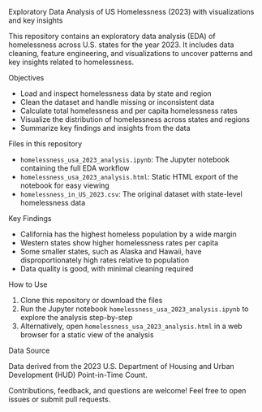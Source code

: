 
Exploratory Data Analysis of US Homelessness (2023) with visualizations and key insights

This repository contains an exploratory data analysis (EDA) of homelessness across U.S. states for the year 2023. It includes data cleaning, feature engineering, and visualizations to uncover patterns and key insights related to homelessness.

Objectives

- Load and inspect homelessness data by state and region  
- Clean the dataset and handle missing or inconsistent data  
- Calculate total homelessness and per capita homelessness rates  
- Visualize the distribution of homelessness across states and regions  
- Summarize key findings and insights from the data

Files in this repository

- `homelessness_usa_2023_analysis.ipynb`: The Jupyter notebook containing the full EDA workflow  
- `homelessness_usa_2023_analysis.html`: Static HTML export of the notebook for easy viewing  
- `homelessness_in_US_2023.csv`: The original dataset with state-level homelessness data

Key Findings

- California has the highest homeless population by a wide margin  
- Western states show higher homelessness rates per capita  
- Some smaller states, such as Alaska and Hawaii, have disproportionately high rates relative to population  
- Data quality is good, with minimal cleaning required

How to Use

1. Clone this repository or download the files  
2. Run the Jupyter notebook `homelessness_usa_2023_analysis.ipynb` to explore the analysis step-by-step  
3. Alternatively, open `homelessness_usa_2023_analysis.html` in a web browser for a static view of the analysis

Data Source

Data derived from the 2023 U.S. Department of Housing and Urban Development (HUD) Point-in-Time Count.


Contributions, feedback, and questions are welcome! Feel free to open issues or submit pull requests.
